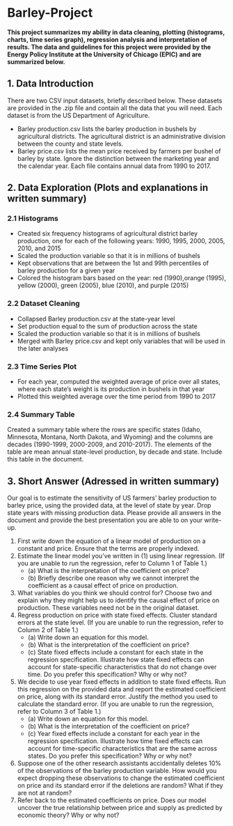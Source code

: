 # Barley-Project
**This project summarizes my ability in data cleaning, plotting (histograms, charts, time series graph), regression analysis and interpretation of results. The data and guidelines for this project were provided by the Energy Policy Institute at the University of Chicago (EPIC) and are summarized below.**

## 1. Data Introduction
There are two CSV input datasets, briefly described below. These datasets are provided
in the .zip file and contain all the data that you will need. Each dataset is from the US
Department of Agriculture.
- Barley production.csv lists the barley production in bushels by agricultural districts. The agricultural district is an administrative division between the county and
state levels.
- Barley price.csv lists the mean price received by farmers per bushel of barley by
state. Ignore the distinction between the marketing year and the calendar year.
Each file contains annual data from 1990 to 2017.


## 2. Data Exploration (Plots and explanations in written summary)
### 2.1 Histograms
- Created six frequency histograms of agricultural district barley production, one for each of
the following years: 1990, 1995, 2000, 2005, 2010, and 2015
- Scaled the production variable so that it is in millions of bushels
- Kept observations that are between the 1st and 99th percentiles of barley production for a given year
- Colored the histogram bars based on the year: red (1990),orange (1995), yellow (2000), green (2005), blue (2010), and purple (2015)

### 2.2 Dataset Cleaning
- Collapsed Barley production.csv at the state-year level
- Set production equal to the sum of production across the state
- Scaled the production variable so that it is in millions of bushels
- Merged with Barley price.csv and kept only variables that will be used in the later
analyses

### 2.3 Time Series Plot
- For each year, computed the weighted average of price over all states, where each state’s
weight is its production in bushels in that year
- Plotted this weighted average over the time period from 1990 to 2017

### 2.4 Summary Table
Created a summary table where the rows are specific states (Idaho, Minnesota, Montana,
North Dakota, and Wyoming) and the columns are decades (1990-1999, 2000-2009, and
2010-2017). The elements of the table are mean annual state-level production, by decade
and state. Include this table in the document.

## 3. Short Answer (Adressed in written summary)
Our goal is to estimate the sensitivity of US farmers’ barley production to barley price, using
the provided data, at the level of state by year. Drop state years with missing production
data. Please provide all answers in the document and provide the best presentation you are
able to on your write-up.
  1. First write down the equation of a linear model of production on a constant and price.
Ensure that the terms are properly indexed.
  2. Estimate the linear model you’ve written in (1) using linear regression. (If you are
unable to run the regression, refer to Column 1 of Table 1.)
      - (a) What is the interpretation of the coefficient on price?
      - (b) Briefly describe one reason why we cannot interpret the coefficient as a causal
effect of price on production.
  4. What variables do you think we should control for? Choose two and explain why they
might help us to identify the causal effect of price on production. These variables need
not be in the original dataset.
  5. Regress production on price with state fixed effects. Cluster standard errors at the
state level. (If you are unable to run the regression, refer to Column 2 of Table 1.)
      - (a) Write down an equation for this model.
      - (b) What is the interpretation of the coefficient on price?
      - (c) State fixed effects include a constant for each state in the regression specification.
Illustrate how state fixed effects can account for state-specific characteristics that
do not change over time. Do you prefer this specification? Why or why not?
  6. We decide to use year fixed effects in addition to state fixed effects. Run this regression
on the provided data and report the estimated coefficient on price, along with its
standard error. Justify the method you used to calculate the standard error. (If you
are unable to run the regression, refer to Column 3 of Table 1.)
     - (a) Write down an equation for this model.
     -  (b) What is the interpretation of the coefficient on price?
     -  (c) Year fixed effects include a constant for each year in the regression specification.
Illustrate how time fixed effects can account for time-specific characteristics that
are the same across states. Do you prefer this specification? Why or why not?
  7. Suppose one of the other research assistants accidentally deletes 10% of the observations
of the barley production variable. How would you expect dropping these observations
to change the estimated coefficient on price and its standard error if the deletions are
random? What if they are not at random?
  8. Refer back to the estimated coefficients on price. Does our model uncover the true
relationship between price and supply as predicted by economic theory? Why or why
not?
